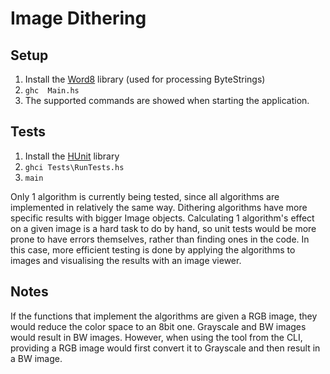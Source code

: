 # Image Dithering 
## Setup
1. Install the [Word8](https://hackage.haskell.org/package/word8-0.1.3) library (used for processing ByteStrings)
2. `ghc  Main.hs`
3. The supported commands are showed when starting the application.

## Tests
1. Install the [HUnit](https://hackage.haskell.org/package/HUnit) library
2. `ghci Tests\RunTests.hs`
3. `main`

Only 1 algorithm is currently being tested, since all algorithms are implemented in relatively the same way. Dithering algorithms have more specific results with bigger Image objects. Calculating 1 algorithm's effect on a given image is a hard task to do by hand, so unit tests would be more prone to have errors themselves, rather than finding ones in the code. In this case, more efficient testing is done by applying the algorithms to images and visualising the results with an image viewer.

## Notes
If the functions that implement the algorithms are given a RGB image, they would reduce the color space to an 8bit one. Grayscale and BW images would result in BW images. However, when using the tool from the CLI, providing a RGB image would first convert it to Grayscale and then result in a BW image. 

